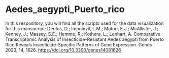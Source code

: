 # Aedes_aegypti_Puerto_rico

In this respository, you will find all the  scripts used for the data visualization for this mansucript:
Derilus, D.; Impoinvil, L.M.; Muturi, E.J.; McAllister, J.; Kenney, J.; Massey, S.E.; Hemme, R.; Kothera, L.; Lenhart, A. 
Comparative Transcriptomic Analysis of Insecticide-Resistant Aedes aegypti from Puerto Rico Reveals Insecticide-Specific Patterns of Gene Expression.
Genes 2023, 14, 1626. https://doi.org/10.3390/genes14081626
